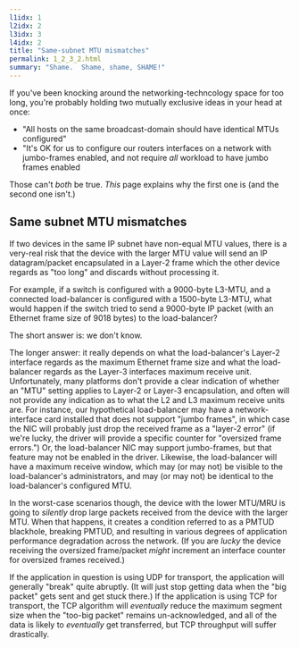 ```yaml
---
l1idx: 1
l2idx: 2
l3idx: 3
l4idx: 2
title: "Same-subnet MTU mismatches"
permalink: 1_2_3_2.html
summary: "Shame.  Shame, shame, SHAME!"
---
```

If you've been knocking around the networking-techncology space for too long, you're probably holding two mutually exclusive ideas in your head at once:
- "All hosts on the same broadcast-domain should have identical MTUs configured"
- "It's OK for us to configure our routers interfaces on a network with jumbo-frames enabled, and not require *all* workload to have jumbo frames enabled

Those can't *both* be true.  *This* page explains why the first one is (and the second one isn't.)

## Same subnet MTU mismatches 

If two devices in the same IP subnet have non-equal MTU values, there is a very-real risk that the device with the larger MTU value will send an IP datagram/packet encapsulated in a Layer-2 frame which the other device regards as "too long" and discards without processing it.

For example, if a switch is configured with a 9000-byte L3-MTU, and a connected load-balancer is configured with a 1500-byte L3-MTU, what would happen if the switch tried to send a 9000-byte IP packet  (with an Ethernet frame size of 9018 bytes) to the load-balancer?

The short answer is: we don't know.

The longer answer: it really depends on what the load-balancer's Layer-2 interface regards as the maximum Ethernet frame size and what the load-balancer regards as the Layer-3 interfaces maximum receive unit.   Unfortunately, many platforms don't provide a clear indication of whether an "MTU" setting applies to Layer-2 or Layer-3 encapsulation, and often will not provide any indication as to what the L2 and L3 maximum receive units are.   For instance, our hypothetical load-balancer may have a network-interface card installed that does not support "jumbo frames", in which case the NIC will probably just drop the received frame as a "layer-2 error" (if we're lucky, the driver will provide a specific counter for "oversized frame errors.")   Or, the load-balancer NIC may support jumbo-frames, but that feature may not be enabled in the driver.  Likewise, the load-balancer will have a maximum receive window, which may (or may not) be visible to the load-balancer's administrators, and may (or may not) be identical to the load-balancer's configured MTU.


In the worst-case scenarios though, the device with the lower MTU/MRU is going to *silently* drop large packets received from the device with the larger MTU.  When that happens, it creates a condition referred to as a PMTUD blackhole, breaking PMTUD, and resulting in various degrees of application performance degradation across the network.  (If you are *lucky* the device receiving the oversized frame/packet *might* increment an interface counter for oversized frames received.)

If the application in question is using UDP for transport, the application will generally "break" quite abruptly.  (It will just stop getting data when the "big packet" gets sent and get stuck there.)  If the application is using TCP for transport, the TCP algorithm will *eventually* reduce the maximum segment size when the "too-big packet" remains un-acknowledged, and all of the data is likely to *eventually* get transferred, but TCP throughput will suffer drastically.
